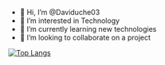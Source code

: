 - 👋 Hi, I’m @Daviduche03
- 👀 I’m interested in Technology
- 🌱 I’m currently learning new technologies
- 💞️ I’m looking to collaborate on a project


[![Top Langs](https://github-readme-stats-git-masterrstaa-rickstaa.vercel.app/api/top-langs/?username=anuraghazra)](https://github.com/anuraghazra/github-readme-stats)
